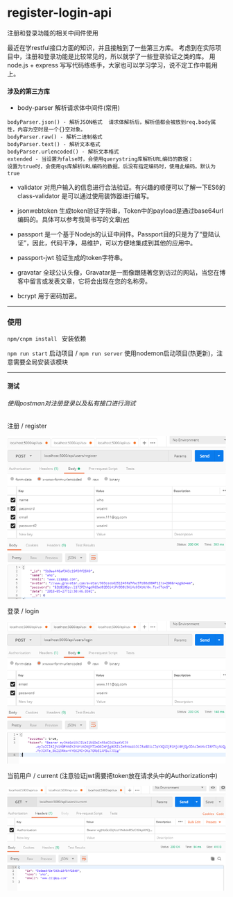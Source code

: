 # register-login-api
注册和登录功能的相关中间件使用

最近在学restful接口方面的知识，并且接触到了一些第三方库。
考虑到在实际项目中，注册和登录功能是比较常见的，所以就学了一些登录验证之类的库。
用 node.js + express 写写代码练练手，大家也可以学习学习，说不定工作中能用上。

#### 涉及的第三方库

- body-parser 解析请求体中间件(常用)
```
bodyParser.json() - 解析JSON格式  请求体解析后，解析值都会被放到req.body属性，内容为空时是一个{}空对象。
bodyParser.raw() - 解析二进制格式
bodyParser.text() - 解析文本格式
bodyParser.urlencoded() - 解析文本格式	
extended - 当设置为false时，会使用querystring库解析URL编码的数据；
设置为true时，会使用qs库解析URL编码的数据。后没有指定编码时，使用此编码。默认为true
 ```  
 
- validator 对用户输入的信息进行合法验证。有兴趣的顺便可以了解一下ES6的 class-validator 是可以通过使用装饰器进行编写。

- jsonwebtoken 生成token验证字符串，Token中的payload是通过base64url编码的。具体可以参考我简书写的文章[jwt](https://www.jianshu.com/p/f7e7b056f43d)

- passport 是一个基于Nodejs的认证中间件。Passport目的只是为了“登陆认证”，因此，代码干净，易维护，可以方便地集成到其他的应用中。

- passport-jwt 验证生成的token字符串。

- gravatar 全球公认头像，Gravatar是一图像跟随著您到访过的网站，当您在博客中留言或发表文章，它将会出现在您的名称旁。

- bcrypt 用于密码加密。

---
### 使用


`npm/cnpm install ` 安装依赖

`npm run start`	  启动项目  /  `npm run server` 使用nodemon启动项目(热更新)，注意需要全局安装该模块

---
#### 测试
###### 使用postman对注册登录以及私有接口进行测试

注册 / register

![register](testImg/register.PNG)

登录 / login

![login](testImg/login.PNG)

当前用户 / current (注意验证jwt需要把token放在请求头中的Authorization中)

![current](testImg/current.PNG)
